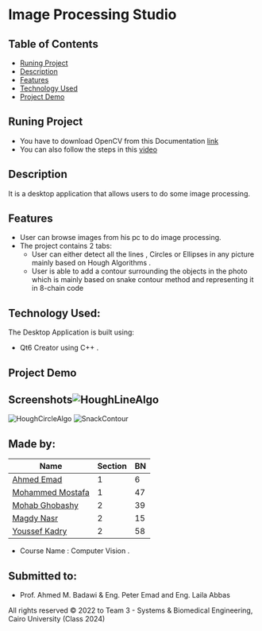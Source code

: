# Image Processing Studio 

## Table of Contents

- [Runing Project](#running-project)
- [Description](#description)
- [Features](#features)
- [Technology Used](#technology-used)
- [Project Demo](#project-demo)

## Runing Project
- You have to download OpenCV from this Documentation [link](https://wiki.qt.io/How_to_setup_Qt_and_openCV_on_Windows)
- You can also follow the steps in this [video](https://www.youtube.com/watch?v=ZOSu-2Oju-A) 

## Description 
It is a desktop application that allows users to do some image processing.

## Features 
- User can browse images from his pc to do image processing.
- The project contains 2 tabs:
  - User can either detect all the lines , Circles or Ellipses in any picture mainly based on Hough Algorithms .
  - User is able to add a contour surrounding the objects in the photo which is mainly based on snake contour method and representing it in 8-chain code
## Technology Used:
The Desktop Application is built using:
- Qt6 Creator using C++ .

## Project Demo

## Screenshots![HoughLineAlgo](https://user-images.githubusercontent.com/90320420/227644567-f443d49c-4005-4e0f-95e5-a96b9fe18103.png)
![HoughCircleAlgo](https://user-images.githubusercontent.com/90320420/227646363-c224b187-9dc0-41ed-b250-3645cdee4827.jpg)
![SnackContour](https://user-images.githubusercontent.com/90320420/227645983-52ab0931-6275-4341-8052-6bd6bda3adb3.jpeg)


## Made by:

| Name                           | Section | BN  |
| ------------------------------ | ------- | --- |
| [Ahmed Emad](https://github.com/ahmeddemaad)              | 1 | 6  |
| [Mohammed Mostafa](https://github.com/Mo-Moustafa)        | 1 | 47 |
| [Mohab Ghobashy](https://github.com/MohabGhobashy)        | 2 | 39 |
| [Magdy Nasr](https://github.com/MyProjectsProgress)       | 2 | 15 |
| [Youssef Kadry](https://github.com/YousefKadry)           | 2 | 58 |

- Course Name : Computer Vision .

## Submitted to:

- Prof. Ahmed M. Badawi & Eng. Peter Emad and Eng. Laila Abbas

All rights reserved © 2022 to Team 3 - Systems & Biomedical Engineering, Cairo University (Class 2024)
